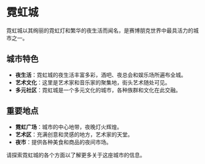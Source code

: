# 霓虹城

霓虹城以其绚丽的霓虹灯和繁华的夜生活而闻名，是赛博朋克世界中最具活力的城市之一。

## 城市特色

- **夜生活**：霓虹城的夜生活丰富多彩，酒吧、夜总会和娱乐场所遍布全城。
- **艺术文化**：这里是艺术家和音乐家的聚集地，街头艺术随处可见。
- **多元社区**：霓虹城是一个多元文化的城市，各种族群和文化在此交融。

## 重要地点

- **霓虹广场**：城市的中心地带，夜晚灯火辉煌。
- **艺术区**：充满创意和灵感的地方，艺术家的天堂。
- **夜市**：提供各种美食和商品的夜间市场。

请探索霓虹城的各个方面以了解更多关于这座城市的信息。
